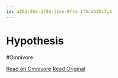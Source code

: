 ```yaml
---
id: a263c554-d394-11ee-9f4a-1f6cbb3547c4
---
```


# Hypothesis
#Omnivore

[Read on Omnivore](https://omnivore.app/me/hypothesis-18dde7a710e)
[Read Original](https://hypothes.is/a/VTzGAtOHEe6nsJ9TYnesdw)

